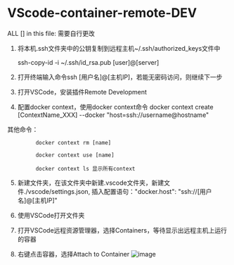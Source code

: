 # VScode-container-remote-DEV
ALL [] in this file: 需要自行更改
1. 将本机.ssh文件夹中的公钥复制到远程主机~/.ssh/authorized_keys文件中
  
   ssh-copy-id -i ~/.ssh/id_rsa.pub [user]@[server]
  
2. 打开终端输入命令ssh [用户名]@[主机IP]，若能无密码访问，则继续下一步

3. 打开VSCode，安装插件Remote Development

4. 配置docker context，使用docker context命令
   docker context create [ContextName_XXX] --docker "host=ssh://username@hostname"
   
  其他命令： 
  
             docker context rm [name]
             
             docker context use [name]
             
             docker context ls 显示所有context
             
5. 新建文件夹，在该文件夹中新建.vscode文件夹，新建文件./vscode/settings.json, 插入配置语句："docker.host": "ssh://[用户名]@[主机IP]"

6. 使用VSCode打开文件夹

7. 打开VSCode远程资源管理器，选择Containers，等待显示出远程主机上运行的容器

8. 右键点击容器，选择Attach to Container
 ![image](https://user-images.githubusercontent.com/67892316/147260094-1a489cc8-39a4-44d8-8d03-dd9286335140.png)







